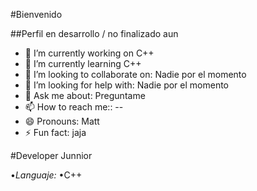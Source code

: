 #Bienvenido

##Perfil en desarrollo / no finalizado aun

<!--
**Matthew1518/Matthew1518** is a ✨ _special_ ✨ repository because its `README.md` (this file) appears on your GitHub profile.
-->

<!-- Here are some ideas to get you started: -->

- 🔭 I’m currently working on C++
- 🌱 I’m currently learning C++
- 👯 I’m looking to collaborate on: Nadie por el momento
- 🤔 I’m looking for help with: Nadie por el momento
- 💬 Ask me about: Preguntame
- 📫 How to reach me:: --
- 😄 Pronouns: Matt
- ⚡ Fun fact: jaja

#Developer Junnior

 •*Languaje:*
  •C++
